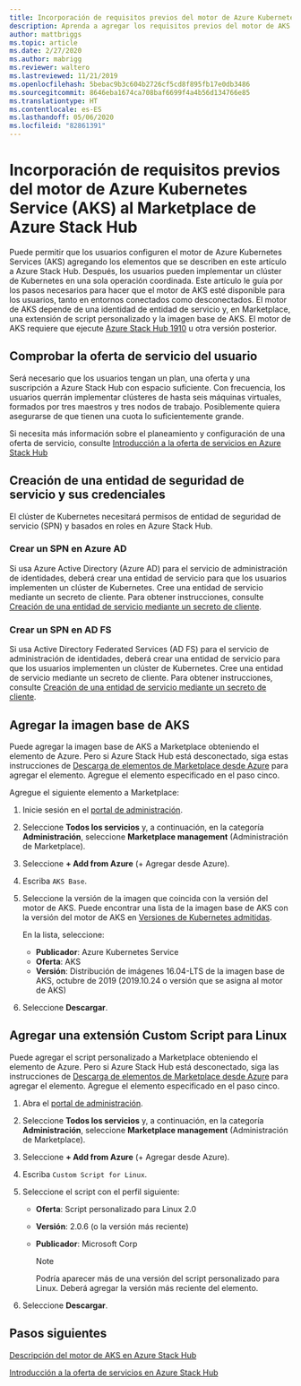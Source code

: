 ```yaml
---
title: Incorporación de requisitos previos del motor de Azure Kubernetes Service (AKS) al Marketplace de Azure Stack Hub
description: Aprenda a agregar los requisitos previos del motor de AKS al Marketplace de Azure Stack Hub.
author: mattbriggs
ms.topic: article
ms.date: 2/27/2020
ms.author: mabrigg
ms.reviewer: waltero
ms.lastreviewed: 11/21/2019
ms.openlocfilehash: 5bebac9b3c604b2726cf5cd8f895fb17e0db3486
ms.sourcegitcommit: 8646eba1674ca708baf6699f4a4b56d134766e85
ms.translationtype: HT
ms.contentlocale: es-ES
ms.lasthandoff: 05/06/2020
ms.locfileid: "82861391"
---
```

# <a name="add-the-azure-kubernetes-services-aks-engine-prerequisites-to-the-azure-stack-hub-marketplace"></a>Incorporación de requisitos previos del motor de Azure Kubernetes Service (AKS) al Marketplace de Azure Stack Hub

Puede permitir que los usuarios configuren el motor de Azure Kubernetes Services (AKS) agregando los elementos que se describen en este artículo a Azure Stack Hub. Después, los usuarios pueden implementar un clúster de Kubernetes en una sola operación coordinada. Este artículo le guía por los pasos necesarios para hacer que el motor de AKS esté disponible para los usuarios, tanto en entornos conectados como desconectados. El motor de AKS depende de una identidad de entidad de servicio y, en Marketplace, una extensión de script personalizado y la imagen base de AKS. El motor de AKS requiere que ejecute [Azure Stack Hub 1910](release-notes.md?view=azs-1910) u otra versión posterior.

## <a name="check-your-users-service-offering"></a>Comprobar la oferta de servicio del usuario

Será necesario que los usuarios tengan un plan, una oferta y una suscripción a Azure Stack Hub con espacio suficiente. Con frecuencia, los usuarios querrán implementar clústeres de hasta seis máquinas virtuales, formados por tres maestros y tres nodos de trabajo. Posiblemente quiera asegurarse de que tienen una cuota lo suficientemente grande.

Si necesita más información sobre el planeamiento y configuración de una oferta de servicio, consulte [Introducción a la oferta de servicios en Azure Stack Hub](service-plan-offer-subscription-overview.md)

## <a name="create-a-service-principal-and-credentials"></a>Creación de una entidad de seguridad de servicio y sus credenciales

El clúster de Kubernetes necesitará permisos de entidad de seguridad de servicio (SPN) y basados en roles en Azure Stack Hub.

### <a name="create-an-spn-in-azure-ad"></a>Crear un SPN en Azure AD

Si usa Azure Active Directory (Azure AD) para el servicio de administración de identidades, deberá crear una entidad de servicio para que los usuarios implementen un clúster de Kubernetes. Cree una entidad de servicio mediante un secreto de cliente. Para obtener instrucciones, consulte [Creación de una entidad de servicio mediante un secreto de cliente](azure-stack-create-service-principals.md#create-a-service-principal-that-uses-a-client-secret-credential).

### <a name="create-an-spn-in-ad-fs"></a>Crear un SPN en AD FS

Si usa Active Directory Federated Services (AD FS) para el servicio de administración de identidades, deberá crear una entidad de servicio para que los usuarios implementen un clúster de Kubernetes. Cree una entidad de servicio mediante un secreto de cliente. Para obtener instrucciones, consulte [Creación de una entidad de servicio mediante un secreto de cliente](azure-stack-create-service-principals.md#create-a-service-principal-that-uses-client-secret-credentials).

## <a name="add-the-aks-base-image"></a>Agregar la imagen base de AKS

Puede agregar la imagen base de AKS a Marketplace obteniendo el elemento de Azure. Pero si Azure Stack Hub está desconectado, siga estas instrucciones de [Descarga de elementos de Marketplace desde Azure](azure-stack-download-azure-marketplace-item.md?pivots=state-disconnected) para agregar el elemento. Agregue el elemento especificado en el paso cinco.

Agregue el siguiente elemento a Marketplace:

1. Inicie sesión en el [portal de administración](https://adminportal.local.azurestack.external).

1. Seleccione **Todos los servicios** y, a continuación, en la categoría **Administración**, seleccione **Marketplace management** (Administración de Marketplace).

1. Seleccione **+ Add from Azure** (+ Agregar desde Azure).

1. Escriba `AKS Base`.

1. Seleccione la versión de la imagen que coincida con la versión del motor de AKS. Puede encontrar una lista de la imagen base de AKS con la versión del motor de AKS en [Versiones de Kubernetes admitidas](https://github.com/Azure/aks-engine/blob/master/docs/topics/azure-stack.md#supported-kubernetes-versions). 

    En la lista, seleccione:
    - **Publicador**: Azure Kubernetes Service
    - **Oferta**: AKS
    - **Versión**: Distribución de imágenes 16.04-LTS de la imagen base de AKS, octubre de 2019 (2019.10.24 o versión que se asigna al motor de AKS)

1. Seleccione **Descargar**.

## <a name="add-a-custom-script-extension"></a>Agregar una extensión Custom Script para Linux

Puede agregar el script personalizado a Marketplace obteniendo el elemento de Azure. Pero si Azure Stack Hub está desconectado, siga las instrucciones de [Descarga de elementos de Marketplace desde Azure](azure-stack-download-azure-marketplace-item.md?pivots=state-disconnected) para agregar el elemento.  Agregue el elemento especificado en el paso cinco.

1. Abra el [portal de administración](https://adminportal.local.azurestack.external).

1. Seleccione **Todos los servicios** y, a continuación, en la categoría **Administración**, seleccione **Marketplace management** (Administración de Marketplace).

1. Seleccione **+ Add from Azure** (+ Agregar desde Azure).

1. Escriba `Custom Script for Linux`.

1. Seleccione el script con el perfil siguiente:
   - **Oferta**: Script personalizado para Linux 2.0
   - **Versión**: 2.0.6 (o la versión más reciente)
   - **Publicador**: Microsoft Corp

     > [!Note]  
     > Podría aparecer más de una versión del script personalizado para Linux. Deberá agregar la versión más reciente del elemento.

1. Seleccione **Descargar**.

## <a name="next-steps"></a>Pasos siguientes

[Descripción del motor de AKS en Azure Stack Hub](../user/azure-stack-kubernetes-aks-engine-overview.md)

[Introducción a la oferta de servicios en Azure Stack Hub](service-plan-offer-subscription-overview.md)
